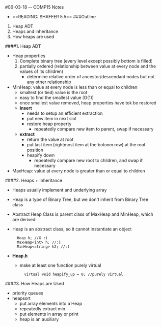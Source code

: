 #06-03-18 -- COMP15 Notes
- ==READING: SHAFFER 5.5==
###Outline
1. Heap ADT
2. Heaps and inheritance
3. How heaps are used

####1. Heap ADT
- Heap properties
	1. Complete binary tree (every level except possibly bottom is filled)
	2. partially ordered (relationship between value at every node and the values of its children)
		- determine relative order of ancestor/descendant nodes but not any other relationship
- MinHeap: value at every node is less than or equal to children
	- smallest (or tied) value is the root
	- easy to find the smallest value (O(1))
	- once smallest value removed, heap properties have tok be restored
	- **insert**
		- needs to setup an efficient extraction
		- put new item in next slot
		- restore heap property
			- repeatedly compare new item to parent, swap if necessary
	- **extract**
		- return the value at root
		- put last item (rightmost item at the botoom row) at the root position
		- heapify down
			- repeatedly compare new root to children, and swap if necessary
- MaxHeap: value at every node is greater than or equal to children

####2. Heaps + Inheritance
- Heaps usually implement and underlying array
- Heap is a type of Binary Tree, but we don't inherit from Binary Tree class
- Abstract Heap Class is parent class of MaxHeap and MinHeap, which are derived
- Heap is an abstract class, so it cannot instantiate an object
							
		Heap h; //X :(
		MaxHeap<int> h; //:)
		MinHeap<string> h2; //:)

- **Heap.h**
	- make at least one function purely virtual
	
			virtual void heapify_up = 0; //purely virtual

####3. How Heaps are Used
- priority queues
- heapsort
	- put array elements into a Heap
	- repeatedly extract min
	- put elements in array or print
	- heap is an auxiliary
	